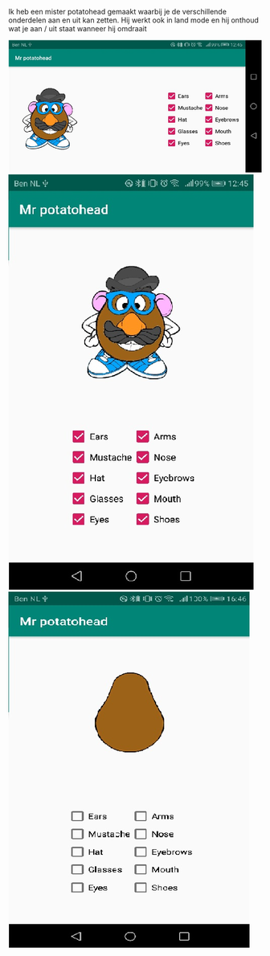 Ik heb een mister potatohead gemaakt waarbij je de verschillende onderdelen aan en uit kan zetten.
Hij werkt ook in land mode en hij onthoud wat je aan / uit staat wanneer hij omdraait

![mr_potatohead_aan](mrpotata_aan_land.jpg)
![mr_potatohead_uit](mrpotato_aan.jpg)
![mr_potatohead_aan_land](mrpotata_uit.jpg)
